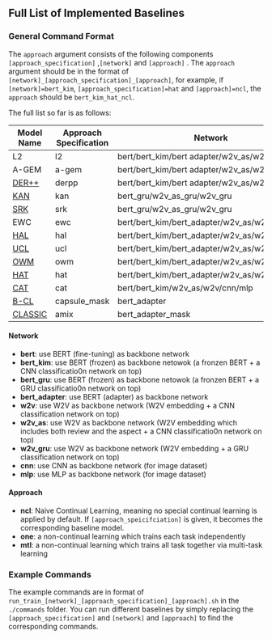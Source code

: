 








## Full List of Implemented Baselines

### General Command Format
The `approach` argument consists of the following components `[approach_specification]` ,`[network]`  and `[approach]` . The `approach` argument should be in the format of `[network]_[approach_specification]_[approach]`, for example, if `[network]=bert_kim`, `[approach_specification]=hat` and `[approach]=ncl`, the `approach` should be `bert_kim_hat_ncl`.

The full list so far is as follows:

 
| Model Name | Approach Specification| Network | Approach |
|--|--| -- | -- |
| L2 | l2 | bert/bert_kim/bert adapter/w2v_as/w2v | ncl |
| A-GEM | a-gem | bert/bert_kim/bert adapter/w2v_as/w2v/cnn/mlp | ncl |
| [DER++](https://papers.nips.cc/paper/2020/hash/b704ea2c39778f07c617f6b7ce480e9e-Abstract.html) | derpp | bert/bert_kim/bert adapter/w2v_as/w2v/cnn/mlp | ncl |
| [KAN](https://www.cs.uic.edu/~liub/publications/ECML-PKDD-2020.pdf) | kan | bert_gru/w2v_as_gru/w2v_gru | ncl|
| [SRK](https://www.cs.uic.edu/~swang/papers/lv_shared_knowledge_sentiment.pdf) | srk | bert_gru/w2v_as_gru/w2v_gru | ncl|
| EWC | ewc | bert/bert_kim/bert_adapter/w2v_as/w2v/cnn/mlp | ncl |
| [HAL](https://arxiv.org/abs/2002.08165) | hal | bert/bert_kim/bert_adapter/w2v_as/w2v/cnn/mlp | ncl |
| [UCL](https://papers.nips.cc/paper/2019/hash/2c3ddf4bf13852db711dd1901fb517fa-Abstract.html) | ucl | bert/bert_kim/bert_adapter/w2v_as/w2v/cnn/mlp | ncl |
| [OWM](https://www.nature.com/articles/s42256-019-0080-x) | owm | bert/bert_kim/bert_adapter/w2v_as/w2v/cnn/mlp | ncl |
| [HAT](http://proceedings.mlr.press/v80/serra18a.html)| hat | bert/bert_kim/bert_adapter/w2v_as/w2v/cnn/mlp | ncl|
| [CAT](https://proceedings.neurips.cc/paper/2020/file/d7488039246a405baf6a7cbc3613a56f-Paper.pdf)| cat | bert/bert_kim/w2v_as/w2v/cnn/mlp| ncl|
| [B-CL](https://aclanthology.org/2021.naacl-main.378.pdf)| capsule_mask |bert_adapter | ncl|
| [CLASSIC](https://aclanthology.org/2021.emnlp-main.550/) | amix | bert_adapter_mask | ncl|



#### Network

 - **bert**: use BERT (fine-tuning) as backbone network
 - **bert_kim**: use BERT (frozen) as backbone netowok (a fronzen BERT + a CNN classificatio0n network on top)
 - **bert_gru**: use BERT (frozen) as backbone netowok (a fronzen BERT + a GRU classificatio0n network on top)
 - **bert_adapter**: use BERT (adapter) as backbone network
 - **w2v**: use W2V as backbone network (W2V embedding + a CNN classification network on top)
 - **w2v_as**: use W2V as backbone network (W2V embedding which includes both review and the aspect + a CNN classificatio0n network on top)
 - **w2v_gru**: use W2V as backbone network (W2V embedding + a GRU classification network on top)
 - **cnn**: use CNN as backbone network (for image dataset)
 - **mlp**: use MLP as backbone network (for image dataset)

#### Approach
 - **ncl**: Naive Continual Learning, meaning no special continual learning is applied by default. If `[approach_speicifciation]` is given, it becomes the corresponding baseline model.
 - **one**: a non-continual learning which trains each task independently
 - **mtl**: a non-continual learning which trains all task together via multi-task learning

	
### Example Commands 
The example commands are in format of `run_train_[network]_[approach_specification]_[approach].sh` in the `./commands` folder. You can run different baselines by simply replacing the `[approach_specification]` and `[network]`  and `[approach]`  to find the corresponding commands.


